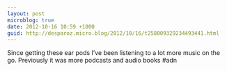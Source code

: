 ```yaml
---
layout: post
microblog: true
date: 2012-10-16 10:59 +1000
guid: http://desparoz.micro.blog/2012/10/16/t258009329234493441.html
---
```

Since getting these ear pods I’ve been listening to a lot more music on the go. Previously it was more podcasts and audio books #adn
